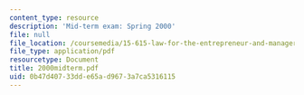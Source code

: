 ```yaml
---
content_type: resource
description: 'Mid-term exam: Spring 2000'
file: null
file_location: /coursemedia/15-615-law-for-the-entrepreneur-and-manager-spring-2003/0b47d40733dde65ad9673a7ca5316115_2000midterm.pdf
file_type: application/pdf
resourcetype: Document
title: 2000midterm.pdf
uid: 0b47d407-33dd-e65a-d967-3a7ca5316115
---
```

